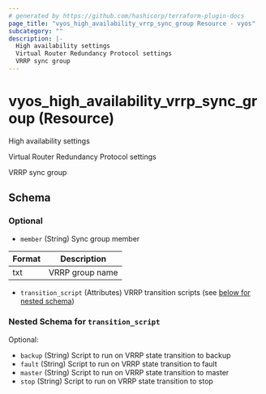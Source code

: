 ```yaml
---
# generated by https://github.com/hashicorp/terraform-plugin-docs
page_title: "vyos_high_availability_vrrp_sync_group Resource - vyos"
subcategory: ""
description: |-
  High availability settings
  Virtual Router Redundancy Protocol settings
  VRRP sync group
---
```


# vyos_high_availability_vrrp_sync_group (Resource)

High availability settings

Virtual Router Redundancy Protocol settings

VRRP sync group



<!-- schema generated by tfplugindocs -->
## Schema

### Optional

- `member` (String) Sync group member

|  Format  |  Description  |
|----------|---------------|
|  txt  |  VRRP group name  |
- `transition_script` (Attributes) VRRP transition scripts (see [below for nested schema](#nestedatt--transition_script))

<a id="nestedatt--transition_script"></a>
### Nested Schema for `transition_script`

Optional:

- `backup` (String) Script to run on VRRP state transition to backup
- `fault` (String) Script to run on VRRP state transition to fault
- `master` (String) Script to run on VRRP state transition to master
- `stop` (String) Script to run on VRRP state transition to stop

